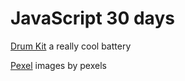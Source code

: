 # JavaScript 30 days

[Drum Kit](https://rodrigues19.github.io/-JavaScript-30-Day-Challenge/01-DrumKit/) a really cool battery

[Pexel](https://www.pexels.com/pt-br/) images by pexels
